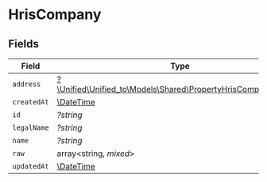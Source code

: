 # HrisCompany


## Fields

| Field                                                                                                              | Type                                                                                                               | Required                                                                                                           | Description                                                                                                        |
| ------------------------------------------------------------------------------------------------------------------ | ------------------------------------------------------------------------------------------------------------------ | ------------------------------------------------------------------------------------------------------------------ | ------------------------------------------------------------------------------------------------------------------ |
| `address`                                                                                                          | [?\Unified\Unified_to\Models\Shared\PropertyHrisCompanyAddress](../../Models/Shared/PropertyHrisCompanyAddress.md) | :heavy_minus_sign:                                                                                                 | N/A                                                                                                                |
| `createdAt`                                                                                                        | [\DateTime](https://www.php.net/manual/en/class.datetime.php)                                                      | :heavy_minus_sign:                                                                                                 | N/A                                                                                                                |
| `id`                                                                                                               | *?string*                                                                                                          | :heavy_minus_sign:                                                                                                 | N/A                                                                                                                |
| `legalName`                                                                                                        | *?string*                                                                                                          | :heavy_minus_sign:                                                                                                 | N/A                                                                                                                |
| `name`                                                                                                             | *?string*                                                                                                          | :heavy_minus_sign:                                                                                                 | N/A                                                                                                                |
| `raw`                                                                                                              | array<string, *mixed*>                                                                                             | :heavy_minus_sign:                                                                                                 | N/A                                                                                                                |
| `updatedAt`                                                                                                        | [\DateTime](https://www.php.net/manual/en/class.datetime.php)                                                      | :heavy_minus_sign:                                                                                                 | N/A                                                                                                                |